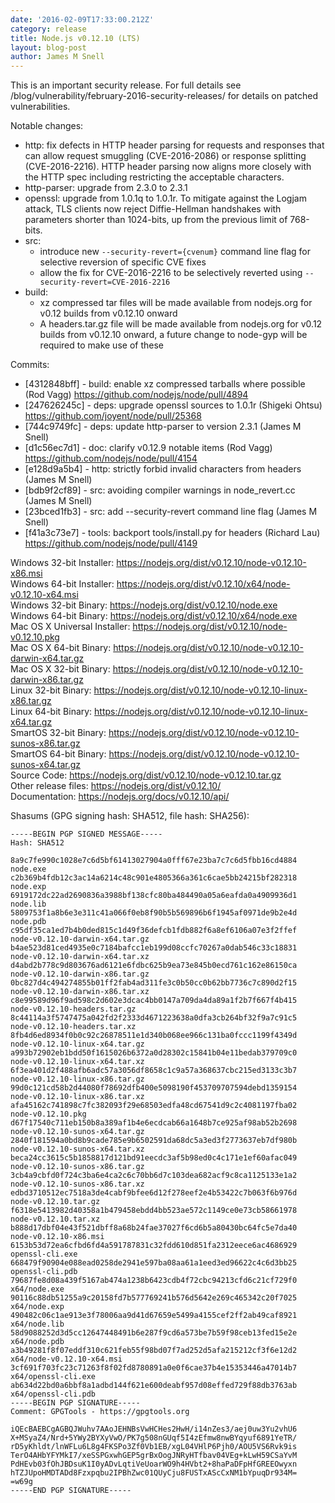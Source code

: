 ```yaml
---
date: '2016-02-09T17:33:00.212Z'
category: release
title: Node.js v0.12.10 (LTS)
layout: blog-post
author: James M Snell
---
```


<!--lint disable prohibited-strings-->

<!--lint disable maximum-line-length-->

<!--lint disable no-literal-urls-->

<!--lint disable no-shortcut-reference-link-->

This is an important security release. For full details see /blog/vulnerability/february-2016-security-releases/ for details on patched vulnerabilities.

Notable changes:

- http: fix defects in HTTP header parsing for requests and responses that can allow request smuggling (CVE-2016-2086) or response splitting (CVE-2016-2216). HTTP header parsing now aligns more closely with the HTTP spec including restricting the acceptable characters.
- http-parser: upgrade from 2.3.0 to 2.3.1
- openssl: upgrade from 1.0.1q to 1.0.1r. To mitigate against the Logjam attack, TLS clients now reject Diffie-Hellman handshakes with parameters shorter than 1024-bits, up from the previous limit of 768-bits.
- src:
  - introduce new `--security-revert={cvenum}` command line flag for selective reversion of specific CVE fixes
  - allow the fix for CVE-2016-2216 to be selectively reverted using `--security-revert=CVE-2016-2216`
- build:
  - xz compressed tar files will be made available from nodejs.org for v0.12 builds from v0.12.10 onward
  - A headers.tar.gz file will be made available from nodejs.org for v0.12 builds from v0.12.10 onward, a future change to node-gyp will be required to make use of these

Commits:

- \[4312848bff] - build: enable xz compressed tarballs where possible (Rod Vagg) https://github.com/nodejs/node/pull/4894
- \[247626245c] - deps: upgrade openssl sources to 1.0.1r (Shigeki Ohtsu) https://github.com/joyent/node/pull/25368
- \[744c9749fc] - deps: update http-parser to version 2.3.1 (James M Snell)
- \[d1c56ec7d1] - doc: clarify v0.12.9 notable items (Rod Vagg) https://github.com/nodejs/node/pull/4154
- \[e128d9a5b4] - http: strictly forbid invalid characters from headers (James M Snell)
- \[bdb9f2cf89] - src: avoiding compiler warnings in node_revert.cc (James M Snell)
- \[23bced1fb3] - src: add --security-revert command line flag (James M Snell)
- \[f41a3c73e7] - tools: backport tools/install.py for headers (Richard Lau) https://github.com/nodejs/node/pull/4149

Windows 32-bit Installer: https://nodejs.org/dist/v0.12.10/node-v0.12.10-x86.msi \
Windows 64-bit Installer: https://nodejs.org/dist/v0.12.10/x64/node-v0.12.10-x64.msi \
Windows 32-bit Binary: https://nodejs.org/dist/v0.12.10/node.exe \
Windows 64-bit Binary: https://nodejs.org/dist/v0.12.10/x64/node.exe \
Mac OS X Universal Installer: https://nodejs.org/dist/v0.12.10/node-v0.12.10.pkg \
Mac OS X 64-bit Binary: https://nodejs.org/dist/v0.12.10/node-v0.12.10-darwin-x64.tar.gz \
Mac OS X 32-bit Binary: https://nodejs.org/dist/v0.12.10/node-v0.12.10-darwin-x86.tar.gz \
Linux 32-bit Binary: https://nodejs.org/dist/v0.12.10/node-v0.12.10-linux-x86.tar.gz \
Linux 64-bit Binary: https://nodejs.org/dist/v0.12.10/node-v0.12.10-linux-x64.tar.gz \
SmartOS 32-bit Binary: https://nodejs.org/dist/v0.12.10/node-v0.12.10-sunos-x86.tar.gz \
SmartOS 64-bit Binary: https://nodejs.org/dist/v0.12.10/node-v0.12.10-sunos-x64.tar.gz \
Source Code: https://nodejs.org/dist/v0.12.10/node-v0.12.10.tar.gz \
Other release files: https://nodejs.org/dist/v0.12.10/ \
Documentation: https://nodejs.org/docs/v0.12.10/api/

Shasums (GPG signing hash: SHA512, file hash: SHA256):

```
-----BEGIN PGP SIGNED MESSAGE-----
Hash: SHA512

8a9c7fe990c1028e7c6d5bf61413027904a0fff67e23ba7c7c6d5fbb16cd4884  node.exe
c2b369b4fdb12c3ac14a6214c48c901e4805366a361c6cae5bb24215bf282318  node.exp
6919172dc22ad2690836a3988bf138cfc80ba484490a05a6eafda0a4909936d1  node.lib
5809753f1a8b6e3e311c41a066f0eb8f90b5b569896b6f1945af0971de9b2e4d  node.pdb
c95df35ca1ed7b4b0ded815c1d49f36defcb1fdb882f6a8ef6106a07e3f2ffef  node-v0.12.10-darwin-x64.tar.gz
b4ae523d81ced4935e0c7184bafcc1eb199d08ccfc70267a0dab546c33c18831  node-v0.12.10-darwin-x64.tar.xz
d4abd2b778c9d803676ad6121e6fdbc625b9ea73e845b0ecd761c162e86150ca  node-v0.12.10-darwin-x86.tar.gz
0bc827d4c494274855b01ff2fab4ad311fe3c0b50cc0b62bb7736c7c890d2f15  node-v0.12.10-darwin-x86.tar.xz
c8e99589d96f9ad598c2d602e3dcac4bb0147a709da4da89a1f2b7f667f4b415  node-v0.12.10-headers.tar.gz
8c44114a3f5747475a042fd2f2333d4671223638a0dfa3cb264bf32f9a7c91c5  node-v0.12.10-headers.tar.xz
8fb4d6ed8934f0b0c92c26878511e1d340b068ee966c131ba0fccc1199f4349d  node-v0.12.10-linux-x64.tar.gz
a993b72902eb1bdd50f1615026b6372a0d28302c15841b04e11bedab379709c0  node-v0.12.10-linux-x64.tar.xz
6f3ea401d2f488afb6adc57a3056df8658c1c9a57a368637cbc215ed3133c3b7  node-v0.12.10-linux-x86.tar.gz
99d0c121cd58b2d44080f78692dfb400e5098190f453709707594debd1359154  node-v0.12.10-linux-x86.tar.xz
afa45162c741898c7fc382093f29e68503edfa48cd67541d9c2c4081197fba02  node-v0.12.10.pkg
d67f17540c711eb150b8a389af1b4e6ecdcab66a1648b7ce925af98ab52b2698  node-v0.12.10-sunos-x64.tar.gz
2840f181594a0bd8b9cade785e9b6502591da68dc5a3ed3f2773637eb7df980b  node-v0.12.10-sunos-x64.tar.xz
beca24cc3615c5b1858817d121bd91eecdc3af5b98ed0c4c171e1ef60afac049  node-v0.12.10-sunos-x86.tar.gz
3cb4a9cbfd0f724c3ba6e4ca2c6c70bb6d7c103dea682acf9c8ca1125133e1a2  node-v0.12.10-sunos-x86.tar.xz
edbd3710512ec7518a3de4cabf9bfee6d12f278eef2e4b53422c7b063f6b976d  node-v0.12.10.tar.gz
f6318e5413982d40358a1b479458ebdd4bb523ae572c1149ce0e73cb58661978  node-v0.12.10.tar.xz
b888d17dbf04e43f521dbff8a68b24fae37027f6cd6b5a80430bc64fc5e7da40  node-v0.12.10-x86.msi
6153b53d72ea6cfbd6fd4a591787831c32fdd610d851fa2312eece6ac4686929  openssl-cli.exe
668479f90904e088ead0258de2941e597ba08aa61a1eed3ed96622c4c6d3bb25  openssl-cli.pdb
79687fe8d08a439f5167ab474a1238b6423cdb4f72cbc94213cfd6c21cf729f0  x64/node.exe
90116c88db51255a9c20158fd7b577769241b576d5642e269c465342c20f7025  x64/node.exp
490482c06c1ae913e3f78006aa9d41d67659e5499a4155cef2ff2ab49caf8921  x64/node.lib
58d9088252d3d5cc12647448491b6e287f9cd6a573be7b59f98ceb13fed15e2e  x64/node.pdb
a3b49281f8f07eddf310c621feb55f98bd07f7ad252d5afa215212cf3f6e12d2  x64/node-v0.12.10-x64.msi
3cf691f703fc23c71263f8f02fd8780891a0e0f6cae37b4e15353446a47014b7  x64/openssl-cli.exe
ab634d22bd0a6bbf8a1adbd144f621e600deabf957d08effed729f88db3763ab  x64/openssl-cli.pdb
-----BEGIN PGP SIGNATURE-----
Comment: GPGTools - https://gpgtools.org

iQEcBAEBCgAGBQJWuhv7AAoJEHNBsVwHCHes2HwH/i14nZes3/aej0uw3Yu2vhU6
X+MSyaZ4/Nrd+5YWy2BYXyVwO/PK7g508nGUqf5I4zEfmw8nwBYqyuf6891YeTR/
rD5yKhldt/lnWFLu6L8g4FKSPo3Zf0Vb1EB/xgL04VHlP6Pjh0/AOU5VS6Rvk9is
TerO4AHbYFYMkI7/xeSSPGxwhGEP5grBxOogJNRyHTfbav04VEg+kLwH59CSaYvM
PdHEvb03fOhJBDsuK1I0yADvLqtiVeUoarWO9h4HVbt2+8haPaDFpHfGREEOwyxn
hTZJUpoHMDTADd8Fzxpqbu2IPBhZwc01QUyCju8FUSTxAScCxNM1bYpuqDr934M=
=w69g
-----END PGP SIGNATURE-----

```
